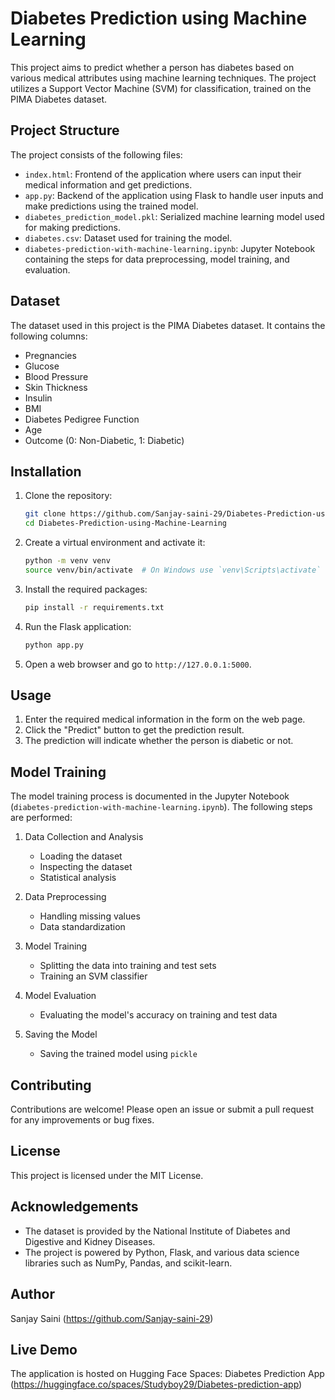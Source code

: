 # Diabetes Prediction using Machine Learning

This project aims to predict whether a person has diabetes based on various medical attributes using machine learning techniques. The project utilizes a Support Vector Machine (SVM) for classification, trained on the PIMA Diabetes dataset.

## Project Structure

The project consists of the following files:

- `index.html`: Frontend of the application where users can input their medical information and get predictions.
- `app.py`: Backend of the application using Flask to handle user inputs and make predictions using the trained model.
- `diabetes_prediction_model.pkl`: Serialized machine learning model used for making predictions.
- `diabetes.csv`: Dataset used for training the model.
- `diabetes-prediction-with-machine-learning.ipynb`: Jupyter Notebook containing the steps for data preprocessing, model training, and evaluation.

## Dataset

The dataset used in this project is the PIMA Diabetes dataset. It contains the following columns:
- Pregnancies
- Glucose
- Blood Pressure
- Skin Thickness
- Insulin
- BMI
- Diabetes Pedigree Function
- Age
- Outcome (0: Non-Diabetic, 1: Diabetic)

## Installation

1. Clone the repository:
   ```bash
   git clone https://github.com/Sanjay-saini-29/Diabetes-Prediction-using-Machine-Learning.git
   cd Diabetes-Prediction-using-Machine-Learning
   ```

2. Create a virtual environment and activate it:
   ```bash
   python -m venv venv
   source venv/bin/activate  # On Windows use `venv\Scripts\activate`
   ```

3. Install the required packages:
   ```bash
   pip install -r requirements.txt
   ```

4. Run the Flask application:
   ```bash
   python app.py
   ```

5. Open a web browser and go to `http://127.0.0.1:5000`.

## Usage

1. Enter the required medical information in the form on the web page.
2. Click the "Predict" button to get the prediction result.
3. The prediction will indicate whether the person is diabetic or not.

## Model Training

The model training process is documented in the Jupyter Notebook (`diabetes-prediction-with-machine-learning.ipynb`). The following steps are performed:

1. Data Collection and Analysis
   - Loading the dataset
   - Inspecting the dataset
   - Statistical analysis

2. Data Preprocessing
   - Handling missing values
   - Data standardization

3. Model Training
   - Splitting the data into training and test sets
   - Training an SVM classifier

4. Model Evaluation
   - Evaluating the model's accuracy on training and test data

5. Saving the Model
   - Saving the trained model using `pickle`

## Contributing

Contributions are welcome! Please open an issue or submit a pull request for any improvements or bug fixes.
## License

This project is licensed under the MIT License.

## Acknowledgements

- The dataset is provided by the National Institute of Diabetes and Digestive and Kidney Diseases.
- The project is powered by Python, Flask, and various data science libraries such as NumPy, Pandas, and scikit-learn.

## Author

Sanjay Saini (https://github.com/Sanjay-saini-29) 

##  Live Demo

The application is hosted on Hugging Face Spaces: Diabetes Prediction App (https://huggingface.co/spaces/Studyboy29/Diabetes-prediction-app)
